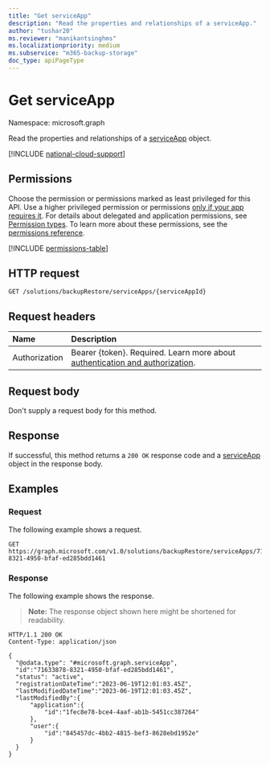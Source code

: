 ```yaml
---
title: "Get serviceApp"
description: "Read the properties and relationships of a serviceApp."
author: "tushar20"
ms.reviewer: "manikantsinghms"
ms.localizationpriority: medium
ms.subservice: "m365-backup-storage"
doc_type: apiPageType
---
```


# Get serviceApp

Namespace: microsoft.graph

Read the properties and relationships of a [serviceApp](../resources/serviceapp.md) object.

[!INCLUDE [national-cloud-support](../../includes/global-only.md)]

## Permissions

Choose the permission or permissions marked as least privileged for this API. Use a higher privileged permission or permissions [only if your app requires it](/graph/permissions-overview#best-practices-for-using-microsoft-graph-permissions). For details about delegated and application permissions, see [Permission types](/graph/permissions-overview#permission-types). To learn more about these permissions, see the [permissions reference](/graph/permissions-reference).

<!-- { "blockType": "permissions", "name": "serviceapp_get" } -->
[!INCLUDE [permissions-table](../includes/permissions/serviceapp-get-permissions.md)]

## HTTP request

<!-- {
  "blockType": "ignored"
}
-->
``` http
GET /solutions/backupRestore/serviceApps/{serviceAppId}
```

## Request headers

|Name|Description|
|:---|:---|
|Authorization|Bearer {token}. Required. Learn more about [authentication and authorization](/graph/auth/auth-concepts).|

## Request body

Don't supply a request body for this method.

## Response

If successful, this method returns a `200 OK` response code and a [serviceApp](../resources/serviceapp.md) object in the response body.

## Examples

### Request

The following example shows a request.

<!-- {
  "blockType": "request",
  "name": "serviceapp_get"
}
-->
``` http
GET https://graph.microsoft.com/v1.0/solutions/backupRestore/serviceApps/71633878-8321-4950-bfaf-ed285bdd1461
```

### Response

The following example shows the response.
>**Note:** The response object shown here might be shortened for readability.
<!-- {
  "blockType": "response",
  "truncated": true,
  "@odata.type": "microsoft.graph.serviceApp"
}
-->
``` http
HTTP/1.1 200 OK
Content-Type: application/json

{
  "@odata.type": "#microsoft.graph.serviceApp",
  "id":"71633878-8321-4950-bfaf-ed285bdd1461",
  "status": "active",
  "registrationDateTime":"2023-06-19T12:01:03.45Z",   
  "lastModifiedDateTime":"2023-06-19T12:01:03.45Z",
  "lastModifiedBy":{
      "application":{
          "id":"1fec8e78-bce4-4aaf-ab1b-5451cc387264"
      },
      "user":{
          "id":"845457dc-4bb2-4815-bef3-8628ebd1952e"
      }
  }
}
```
